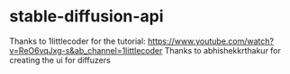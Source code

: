 # stable-diffusion-api









Thanks to 1littlecoder for the tutorial: https://www.youtube.com/watch?v=ReO6vqJxg-s&ab_channel=1littlecoder
Thanks to abhishekkrthakur for creating the ui for diffuzers
